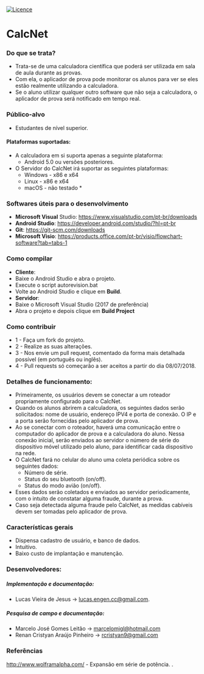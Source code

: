 [![Licence](https://img.shields.io/badge/license-GPLv3-blue.svg)](https://www.gnu.org/licenses/gpl-3.0.en.html)

# CalcNet

### Do que se trata?
* Trata-se de uma calculadora científica que poderá ser utilizada em sala de aula durante as provas.
* Com ela, o aplicador de prova pode monitorar os alunos para ver se eles estão realmente utilizando a calculadora.
* Se o aluno utilizar qualquer outro software que não seja a calculadora, o aplicador de prova será notificado em tempo real.

### Público-alvo
* Estudantes de nível superior.

#### Plataformas suportadas:
* A calculadora em si suporta apenas a seguinte plataforma:
  * Android 5.0 ou versões posteriores.
* O Servidor do CalcNet irá suportar as seguintes plataformas:
  * Windows - x86 e x64
  * Linux - x86 e x64
  * macOS - não testado *

### Softwares úteis para o desenvolvimento
* **Microsoft Visual** Studio: https://www.visualstudio.com/pt-br/downloads
* **Android Studio**: https://developer.android.com/studio/?hl=pt-br
* **Git**: https://git-scm.com/downloads
* **Microsoft Visio**: https://products.office.com/pt-br/visio/flowchart-software?tab=tabs-1

### Como compilar
* **Cliente**: 
 * Baixe o Android Studio e abra o projeto.
 * Execute o script autorevision.bat
 * Volte ao Android Studio e clique em **Build**.
* **Servidor**:
 * Baixe o Microsoft Visual Studio (2017 de preferência)
 * Abra o projeto e depois clique em **Build Project**

### Como contribuir
* 1 - Faça um fork do projeto.
* 2 - Realize as suas alterações.
* 3 - Nos envie um pull request, comentado da forma mais detalhada possível (em português ou inglês).
* 4 - Pull requests só começarão a ser aceitos a partir do dia 08/07/2018.

### Detalhes de funcionamento:
* Primeiramente, os usuários devem se conectar a um roteador propriamente configurado para o CalcNet.
* Quando os alunos abrirem a calculadora, os seguintes dados serão solicitados: nome de usuário, endereço IPV4 e porta de conexão. O IP e a porta serão fornecidas pelo aplicador de prova.
* Ao se conectar com o roteador, haverá uma comunicação entre o computador do aplicador de prova e a calculadora do aluno. Nessa conexão inicial, serão enviados ao servidor o número de série do dispositivo móvel utilizado pelo aluno, para identificar cada dispositivo na rede.
* O CalcNet fará no celular do aluno uma coleta periódica sobre os seguintes dados:
  * Número de série.
  * Status do seu bluetooth (on/off).
  * Status do modo avião (on/off).
* Esses dados serão coletados e enviados ao servidor periodicamente, com o intuito de constatar alguma fraude, durante a prova.
* Caso seja detectada alguma fraude pelo CalcNet, as medidas cabíveis devem ser tomadas pelo aplicador de prova.

### Características gerais
* Dispensa cadastro de usuário, e banco de dados.
* Intuitivo.
* Baixo custo de implantação e manutenção.

### Desenvolvedores:

##### Implementação e documentação:
* Lucas Vieira de Jesus -> <lucas.engen.cc@gmail.com>.

##### Pesquisa de campo e documentação:
* Marcelo José Gomes Leitão -> <marcelomjgl@hotmail.com>
* Renan Cristyan Araújo Pinheiro -> <rcristyan9@gmail.com>

### Referências
<http://www.wolframalpha.com/> - Expansão em série de potência.
.
